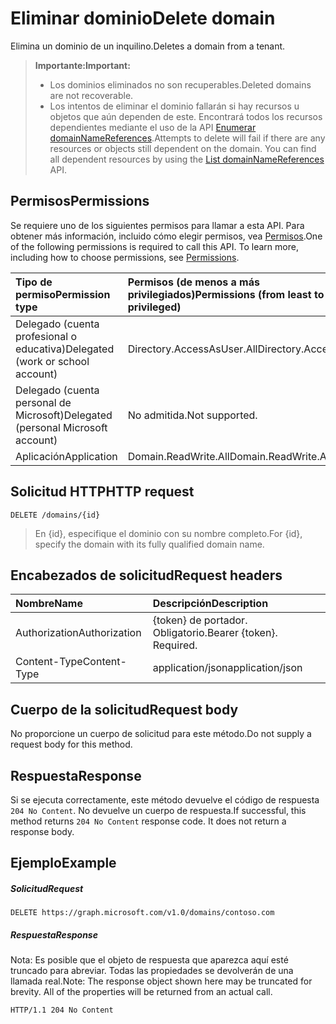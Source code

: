 # <a name="delete-domain"></a><span data-ttu-id="776d5-101">Eliminar dominio</span><span class="sxs-lookup"><span data-stu-id="776d5-101">Delete domain</span></span>

<span data-ttu-id="776d5-102">Elimina un dominio de un inquilino.</span><span class="sxs-lookup"><span data-stu-id="776d5-102">Deletes a domain from a tenant.</span></span>

> <span data-ttu-id="776d5-103">**Importante:**</span><span class="sxs-lookup"><span data-stu-id="776d5-103">**Important:**</span></span>
> - <span data-ttu-id="776d5-104">Los dominios eliminados no son recuperables.</span><span class="sxs-lookup"><span data-stu-id="776d5-104">Deleted domains are not recoverable.</span></span><br />
> - <span data-ttu-id="776d5-p101">Los intentos de eliminar el dominio fallarán si hay recursos u objetos que aún dependen de este. Encontrará todos los recursos dependientes mediante el uso de la API [Enumerar domainNameReferences](domain_list_domainnamereferences.md).</span><span class="sxs-lookup"><span data-stu-id="776d5-p101">Attempts to delete will fail if there are any resources or objects still dependent on the domain. You can find all dependent resources by using the [List domainNameReferences](domain_list_domainnamereferences.md) API.</span></span>

## <a name="permissions"></a><span data-ttu-id="776d5-107">Permisos</span><span class="sxs-lookup"><span data-stu-id="776d5-107">Permissions</span></span>

<span data-ttu-id="776d5-p102">Se requiere uno de los siguientes permisos para llamar a esta API. Para obtener más información, incluido cómo elegir permisos, vea [Permisos](../../../concepts/permissions_reference.md).</span><span class="sxs-lookup"><span data-stu-id="776d5-p102">One of the following permissions is required to call this API. To learn more, including how to choose permissions, see [Permissions](../../../concepts/permissions_reference.md).</span></span>


|<span data-ttu-id="776d5-110">Tipo de permiso</span><span class="sxs-lookup"><span data-stu-id="776d5-110">Permission type</span></span>      | <span data-ttu-id="776d5-111">Permisos (de menos a más privilegiados)</span><span class="sxs-lookup"><span data-stu-id="776d5-111">Permissions (from least to most privileged)</span></span>              |
|:--------------------|:---------------------------------------------------------|
|<span data-ttu-id="776d5-112">Delegado (cuenta profesional o educativa)</span><span class="sxs-lookup"><span data-stu-id="776d5-112">Delegated (work or school account)</span></span> | <span data-ttu-id="776d5-113">Directory.AccessAsUser.All</span><span class="sxs-lookup"><span data-stu-id="776d5-113">Directory.AccessAsUser.All</span></span>    |
|<span data-ttu-id="776d5-114">Delegado (cuenta personal de Microsoft)</span><span class="sxs-lookup"><span data-stu-id="776d5-114">Delegated (personal Microsoft account)</span></span> | <span data-ttu-id="776d5-115">No admitida.</span><span class="sxs-lookup"><span data-stu-id="776d5-115">Not supported.</span></span>    |
|<span data-ttu-id="776d5-116">Aplicación</span><span class="sxs-lookup"><span data-stu-id="776d5-116">Application</span></span> | <span data-ttu-id="776d5-117">Domain.ReadWrite.All</span><span class="sxs-lookup"><span data-stu-id="776d5-117">Domain.ReadWrite.All</span></span> |

## <a name="http-request"></a><span data-ttu-id="776d5-118">Solicitud HTTP</span><span class="sxs-lookup"><span data-stu-id="776d5-118">HTTP request</span></span>
<!-- { "blockType": "ignored" } -->
```http
DELETE /domains/{id}
```

> <span data-ttu-id="776d5-119">En {id}, especifique el dominio con su nombre completo.</span><span class="sxs-lookup"><span data-stu-id="776d5-119">For {id}, specify the domain with its fully qualified domain name.</span></span>

## <a name="request-headers"></a><span data-ttu-id="776d5-120">Encabezados de solicitud</span><span class="sxs-lookup"><span data-stu-id="776d5-120">Request headers</span></span>

| <span data-ttu-id="776d5-121">Nombre</span><span class="sxs-lookup"><span data-stu-id="776d5-121">Name</span></span>       | <span data-ttu-id="776d5-122">Descripción</span><span class="sxs-lookup"><span data-stu-id="776d5-122">Description</span></span>|
|:---------------|:----------|
| <span data-ttu-id="776d5-123">Authorization</span><span class="sxs-lookup"><span data-stu-id="776d5-123">Authorization</span></span>  | <span data-ttu-id="776d5-p103">{token} de portador. Obligatorio.</span><span class="sxs-lookup"><span data-stu-id="776d5-p103">Bearer {token}. Required.</span></span> |
| <span data-ttu-id="776d5-126">Content-Type</span><span class="sxs-lookup"><span data-stu-id="776d5-126">Content-Type</span></span>  | <span data-ttu-id="776d5-127">application/json</span><span class="sxs-lookup"><span data-stu-id="776d5-127">application/json</span></span> |

## <a name="request-body"></a><span data-ttu-id="776d5-128">Cuerpo de la solicitud</span><span class="sxs-lookup"><span data-stu-id="776d5-128">Request body</span></span>

<span data-ttu-id="776d5-129">No proporcione un cuerpo de solicitud para este método.</span><span class="sxs-lookup"><span data-stu-id="776d5-129">Do not supply a request body for this method.</span></span>

## <a name="response"></a><span data-ttu-id="776d5-130">Respuesta</span><span class="sxs-lookup"><span data-stu-id="776d5-130">Response</span></span>

<span data-ttu-id="776d5-p104">Si se ejecuta correctamente, este método devuelve el código de respuesta `204 No Content`. No devuelve un cuerpo de respuesta.</span><span class="sxs-lookup"><span data-stu-id="776d5-p104">If successful, this method returns `204 No Content` response code. It does not return a response body.</span></span>

## <a name="example"></a><span data-ttu-id="776d5-133">Ejemplo</span><span class="sxs-lookup"><span data-stu-id="776d5-133">Example</span></span>
##### <a name="request"></a><span data-ttu-id="776d5-134">Solicitud</span><span class="sxs-lookup"><span data-stu-id="776d5-134">Request</span></span>

<!-- {
  "blockType": "request",
  "name": "delete_domain"
}-->
```http
DELETE https://graph.microsoft.com/v1.0/domains/contoso.com
```

##### <a name="response"></a><span data-ttu-id="776d5-135">Respuesta</span><span class="sxs-lookup"><span data-stu-id="776d5-135">Response</span></span>

<span data-ttu-id="776d5-p105">Nota: Es posible que el objeto de respuesta que aparezca aquí esté truncado para abreviar. Todas las propiedades se devolverán de una llamada real.</span><span class="sxs-lookup"><span data-stu-id="776d5-p105">Note: The response object shown here may be truncated for brevity. All of the properties will be returned from an actual call.</span></span>
<!-- {
  "blockType": "response",
  "truncated": true
} -->
```http
HTTP/1.1 204 No Content
```

<!-- uuid: 8fcb5dbc-d5aa-4681-8e31-b001d5168d79
2015-10-25 14:57:30 UTC -->
<!-- {
  "type": "#page.annotation",
  "description": "Delete domain",
  "keywords": "",
  "section": "documentation",
  "tocPath": ""
}-->